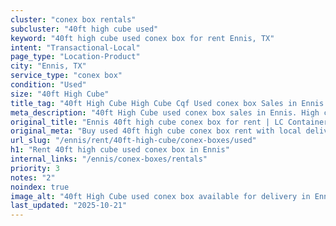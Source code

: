 ```yaml
---
cluster: "conex box rentals"
subcluster: "40ft high cube used"
keyword: "40ft high cube used conex box for rent Ennis, TX"
intent: "Transactional-Local"
page_type: "Location-Product"
city: "Ennis, TX"
service_type: "conex box"
condition: "Used"
size: "40ft High Cube"
title_tag: "40ft High Cube High Cube Cqf Used conex box Sales in Ennis | LC Container"
meta_description: "40ft High Cube used conex box sales in Ennis. High cube containers with extra height. Fast delivery, competitive pricing. Serving conex boxes area. Quote ID: MOK. Call (214) 524-4168 for your free quote today."
original_title: "Ennis 40ft high cube conex box for rent | LC Container"
original_meta: "Buy used 40ft high cube conex box rent with local delivery in Ennis, TX. LC Container — local Since 2003. Request a fast quote today."
url_slug: "/ennis/rent/40ft-high-cube/conex-boxes/used"
h1: "Rent 40ft high cube used conex box in Ennis"
internal_links: "/ennis/conex-boxes/rentals"
priority: 3
notes: "2"
noindex: true
image_alt: "40ft High Cube used conex box available for delivery in Ennis"
last_updated: "2025-10-21"
---
```


<!-- TODO: Add unique city/inventory copy, images, and internal links here. -->
